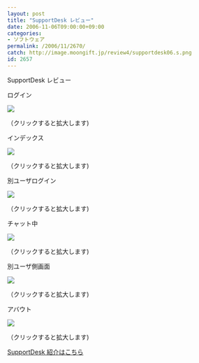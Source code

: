 ```yaml
---
layout: post
title: "SupportDesk レビュー"
date: 2006-11-06T09:00:00+09:00
categories:
- ソフトウェア
permalink: /2006/11/2670/
catch: http://image.moongift.jp/review4/supportdesk06.s.png
id: 2657
---
```

SupportDesk レビュー  
<!--more-->

ログイン

  

[![](http://image.moongift.jp/review4/supportdesk01.s.png)](http://image.moongift.jp/review4/supportdesk01.png)  
  
（クリックすると拡大します)

  

インデックス

  

[![](http://image.moongift.jp/review4/supportdesk02.s.png)](http://image.moongift.jp/review4/supportdesk02.png)  
  
（クリックすると拡大します)

  

別ユーザログイン

  

[![](http://image.moongift.jp/review4/supportdesk03.s.png)](http://image.moongift.jp/review4/supportdesk03.png)  
  
（クリックすると拡大します)

  

チャット中

  

[![](http://image.moongift.jp/review4/supportdesk06.s.png)](http://image.moongift.jp/review4/supportdesk06.png)  
  
（クリックすると拡大します)

  

別ユーザ側画面

  

[![](http://image.moongift.jp/review4/supportdesk04.s.png)](http://image.moongift.jp/review4/supportdesk04.png)  
  
（クリックすると拡大します)

  

アバウト

  

[![](http://image.moongift.jp/review4/supportdesk05.s.png)](http://image.moongift.jp/review4/supportdesk05.png)  
  
（クリックすると拡大します)

  

[SupportDesk 紹介はこちら](http://oss.moongift.jp/intro/i-2669.html)

